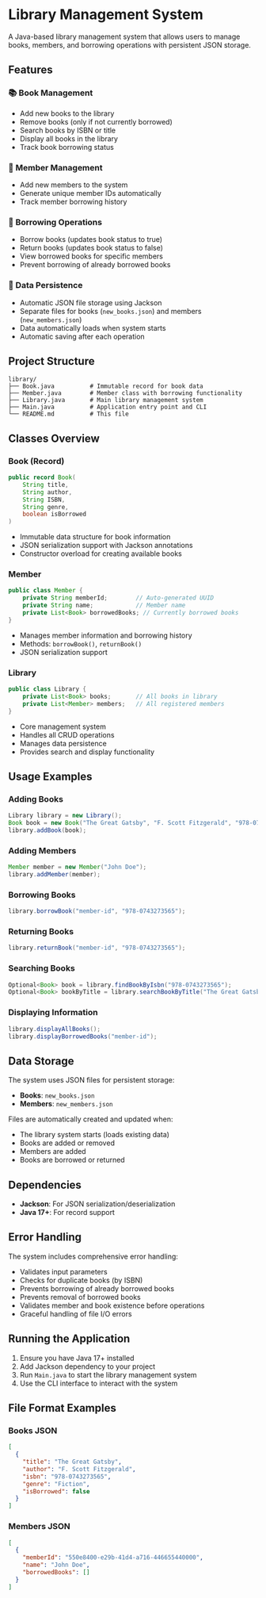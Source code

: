 # Library Management System

A Java-based library management system that allows users to manage books, members, and borrowing operations with persistent JSON storage.

## Features

### 📚 Book Management

- Add new books to the library
- Remove books (only if not currently borrowed)
- Search books by ISBN or title
- Display all books in the library
- Track book borrowing status

### 👥 Member Management

- Add new members to the system
- Generate unique member IDs automatically
- Track member borrowing history

### 🔄 Borrowing Operations

- Borrow books (updates book status to true)
- Return books (updates book status to false)
- View borrowed books for specific members
- Prevent borrowing of already borrowed books

### 💾 Data Persistence

- Automatic JSON file storage using Jackson
- Separate files for books (`new_books.json`) and members (`new_members.json`)
- Data automatically loads when system starts
- Automatic saving after each operation

## Project Structure

```
library/
├── Book.java          # Immutable record for book data
├── Member.java        # Member class with borrowing functionality
├── Library.java       # Main library management system
├── Main.java          # Application entry point and CLI
└── README.md          # This file
```

## Classes Overview

### Book (Record)

```java
public record Book(
    String title,
    String author,
    String ISBN,
    String genre,
    boolean isBorrowed
)
```

- Immutable data structure for book information
- JSON serialization support with Jackson annotations
- Constructor overload for creating available books

### Member

```java
public class Member {
    private String memberId;        // Auto-generated UUID
    private String name;            // Member name
    private List<Book> borrowedBooks; // Currently borrowed books
}
```

- Manages member information and borrowing history
- Methods: `borrowBook()`, `returnBook()`
- JSON serialization support

### Library

```java
public class Library {
    private List<Book> books;       // All books in library
    private List<Member> members;   // All registered members
}
```

- Core management system
- Handles all CRUD operations
- Manages data persistence
- Provides search and display functionality

## Usage Examples

### Adding Books

```java
Library library = new Library();
Book book = new Book("The Great Gatsby", "F. Scott Fitzgerald", "978-0743273565", "Fiction");
library.addBook(book);
```

### Adding Members

```java
Member member = new Member("John Doe");
library.addMember(member);
```

### Borrowing Books

```java
library.borrowBook("member-id", "978-0743273565");
```

### Returning Books

```java
library.returnBook("member-id", "978-0743273565");
```

### Searching Books

```java
Optional<Book> book = library.findBookByIsbn("978-0743273565");
Optional<Book> bookByTitle = library.searchBookByTitle("The Great Gatsby");
```

### Displaying Information

```java
library.displayAllBooks();
library.displayBorrowedBooks("member-id");
```

## Data Storage

The system uses JSON files for persistent storage:

- **Books**: `new_books.json`
- **Members**: `new_members.json`

Files are automatically created and updated when:

- The library system starts (loads existing data)
- Books are added or removed
- Members are added
- Books are borrowed or returned

## Dependencies

- **Jackson**: For JSON serialization/deserialization
- **Java 17+**: For record support

## Error Handling

The system includes comprehensive error handling:

- Validates input parameters
- Checks for duplicate books (by ISBN)
- Prevents borrowing of already borrowed books
- Prevents removal of borrowed books
- Validates member and book existence before operations
- Graceful handling of file I/O errors

## Running the Application

1. Ensure you have Java 17+ installed
2. Add Jackson dependency to your project
3. Run `Main.java` to start the library management system
4. Use the CLI interface to interact with the system

## File Format Examples

### Books JSON

```json
[
  {
    "title": "The Great Gatsby",
    "author": "F. Scott Fitzgerald",
    "isbn": "978-0743273565",
    "genre": "Fiction",
    "isBorrowed": false
  }
]
```

### Members JSON

```json
[
  {
    "memberId": "550e8400-e29b-41d4-a716-446655440000",
    "name": "John Doe",
    "borrowedBooks": []
  }
]
```
